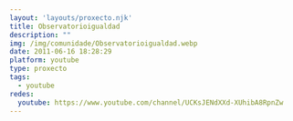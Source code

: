 ```yaml
---
layout: 'layouts/proxecto.njk'
title: Observatorioigualdad
description: ""
img: /img/comunidade/Observatorioigualdad.webp
date: 2011-06-16 18:28:29
platform: youtube
type: proxecto
tags:
  - youtube
redes:
  youtube: https://www.youtube.com/channel/UCKsJENdXXd-XUhibA8RpnZw
---
```

